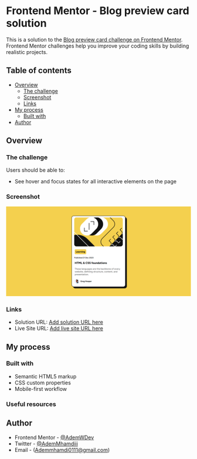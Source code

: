 # Frontend Mentor - Blog preview card solution

This is a solution to the [Blog preview card challenge on Frontend Mentor](https://www.frontendmentor.io/challenges/blog-preview-card-ckPaj01IcS). Frontend Mentor challenges help you improve your coding skills by building realistic projects. 

## Table of contents

- [Overview](#overview)
  - [The challenge](#the-challenge)
  - [Screenshot](#screenshot)
  - [Links](#links)
- [My process](#my-process)
  - [Built with](#built-with)
- [Author](#author)


## Overview

### The challenge

Users should be able to:

- See hover and focus states for all interactive elements on the page

### Screenshot

![](./assets/images/Image-preview.png)

### Links

- Solution URL: [Add solution URL here](https://your-solution-url.com)
- Live Site URL: [Add live site URL here]([https://your-live-site-url.com](https://ademwdev.github.io/Blog-preview-card/))

## My process

### Built with

- Semantic HTML5 markup
- CSS custom properties
- Mobile-first workflow


### Useful resources

## Author

- Frontend Mentor - [@AdemWDev](https://www.frontendmentor.io/profile/AdemWDev)
- Twitter - [@AdemMhamdiii](https://www.twitter.com/AdemMhamdiii)
- Email - (Ademmhamdi0111@gmail.com)

